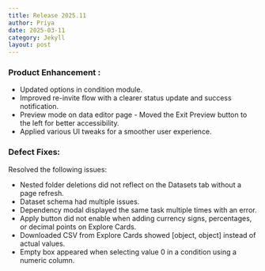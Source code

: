```yaml
---
title: Release 2025.11
author: Priya
date: 2025-03-11
category: Jekyll
layout: post
---
```

### Product Enhancement :
* Updated options in condition module.
* Improved re-invite flow with a clearer status update and success notification. 
* Preview mode on data editor page - Moved the Exit Preview button to the left for better accessibility.
* Applied various UI tweaks for a smoother user experience.

### Defect Fixes:
Resolved the following issues:
* Nested folder deletions did not reflect on the Datasets tab without a page refresh.
* Dataset schema had multiple issues.
* Dependency modal displayed the same task multiple times with an error.
* Apply button did not enable when adding currency signs, percentages, or decimal points on Explore Cards.
* Downloaded CSV from Explore Cards showed [object, object] instead of actual values.
* Empty box appeared when selecting value 0 in a condition using a numeric column.

